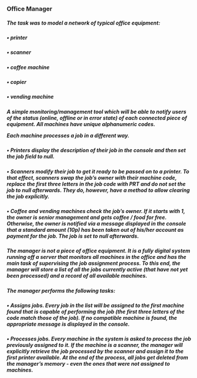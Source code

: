 <h3> Office Manager

<h5>The task was to model a network of typical office equipment:
<h5>• printer
<h5>• scanner
<h5>• coffee machine 
<h5>• copier
<h5>• vending machine
<h5>A simple monitoring/management tool which will be able to notify users of the status (online, offline or in error state) of each connected piece of equipment. All machines have unique alphanumeric codes.
 

Each machine processes a job in a different way.
<h5>• Printers display the description of their job in the console and then set the job field to null.
<h5>• Scanners modify their job to get it ready to be passed on to a printer. To that effect, scanners swap the job’s owner with their machine code, replace the first three letters in the job code with PRT and do not set the job to null afterwards. They do, however, have a method to allow clearing the job explicitly.
<h5>• Coffee and vending machines check the job’s owner. If it starts with 1, the owner is senior management and gets coffee / food for free. Otherwise, the owner is notified via a message displayed in the console that a standard amount (10p) has been taken out of his/her account as payment for the job. The job is set to null afterwards.

<h5>The manager is not a piece of office equipment. It is a fully digital system running off a server that monitors all machines in the office and has the main task of supervising the job assignment process. To this end, the manager will store a list of all the jobs currently active (that have not yet been processed) and a record of all available machines. 
<h5>The manager performs the following tasks:
<h5>• Assigns jobs. Every job in the list will be assigned to the first machine found that is capable of performing the job (the first three letters of the code match those of the job). If no compatible machine is found, the appropriate message is displayed in the console. 
<h5>• Processes jobs. Every machine in the system is asked to process the job previously assigned to it. If the machine is a scanner, the manager will explicitly retrieve the job processed by the scanner and assign it to the first printer available. At the end of the process, all jobs get deleted from the manager’s memory - even the ones that were not assigned to machines. 
